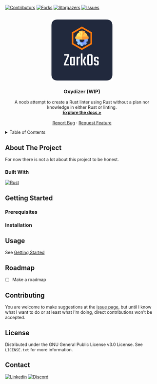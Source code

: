 [![Contributors][contributors-shield]][contributors-url]
[![Forks][forks-shield]][forks-url]
[![Stargazers][stars-shield]][stars-url]
[![Issues][issues-shield]][issues-url]

<br/>
<div align="center">
  <a href="https://github.com/TheCoolerKanjuu/oxydizer">
    <img src="images/logo.png" alt="Logo" width="200" height="200">
  </a>

<h3 align="center">Oxydizer (WIP)</h3>

  <p align="center">
    A noob attempt to create a Rust linter using Rust without a plan nor knowledge in either Rust or linting.
    <br />
    <a href="https://github.com/TheCoolerKanjuu/oxydizer"><strong>Explore the docs »</strong></a>
    <br />
    <br />
    <a href="https://github.com/TheCoolerKanjuu/oxydizer/issues">Report Bug</a>
    ·
    <a href="https://github.com/TheCoolerKanjuu/oxydizer/issues">Request Feature</a>
  </p>
</div>

<!-- TABLE OF CONTENTS -->
<details>
  <summary>Table of Contents</summary>
  <ol>
    <li>
      <a href="#about-the-project">About The Project</a>
      <ul>
        <li><a href="#built-with">Built With</a></li>
      </ul>
    </li>
    <li>
      <a href="#getting-started">Getting Started</a>
      <ul>
        <li><a href="#prerequisites">Prerequisites</a></li>
        <li><a href="#installation">Installation</a></li>
      </ul>
    </li>
    <li><a href="#usage">Usage</a></li>
    <li><a href="#roadmap">Roadmap</a></li>
    <li><a href="#contributing">Contributing</a></li>
    <li><a href="#license">License</a></li>
    <li><a href="#contact">Contact</a></li>
  </ol>
</details>



<!-- ABOUT THE PROJECT -->
## About The Project

For now there is not a lot about this project to be honest.

### Built With

[![Rust][rust-logo]][rust-url]


<!-- GETTING STARTED -->
## Getting Started
### Prerequisites
### Installation


<!-- USAGE EXAMPLES -->
## Usage

See <a href="#getting-started">Getting Started</a>

<!-- ROADMAP -->
## Roadmap

- [ ] Make a roadmap


<!-- CONTRIBUTING -->
## Contributing

You are welcome to make suggestions at the [issue page][issue-page], but until I know what I want to do or at least what I'm doing, direct contributions won't be accepted.

<!-- LICENSE -->
## License

Distributed under the GNU General Public License v3.0 License. See `LICENSE.txt` for more information.

<!-- CONTACT -->
## Contact

[![Linkedin][linkedin-logo]][linkedin-url]
[![Discord][discord-logo]][discord-url]

<!-- MARKDOWN LINKS & IMAGES -->
<!-- https://www.markdownguide.org/basic-syntax/#reference-style-links -->
[rust-url]: https://www.rust-lang.org/
[rust-logo]: https://img.shields.io/badge/rust-%23000000.svg?style=for-the-badge&logo=rust&logoColor=white

[linkedin-url]: https://www.linkedin.com/in/hugo-batt/
[linkedin-logo]: https://img.shields.io/badge/linkedin-%230077B5.svg?style=for-the-badge&logo=linkedin&logoColor=white

[discord-url]: https://discordapp.com/users/119918351429533696
[discord-logo]: https://img.shields.io/badge/Discord-%235865F2.svg?style=for-the-badge&logo=discord&logoColor=white

[issue-page]: https://github.com/TheCoolerKanjuu/oxydizer/issues
[repo-address]: https://github.com/TheCoolerKanjuu/oxydizer/issues

[contributors-shield]: https://img.shields.io/github/contributors/TheCoolerKanjuu/oxydizer.svg?style=for-the-badge
[contributors-url]: https://github.com/othneildrew/TheCoolerKanjuu/oxydizer/contributors

[forks-shield]: https://img.shields.io/github/forks/TheCoolerKanjuu/oxydizer.svg?style=for-the-badge
[forks-url]: https://github.com/TheCoolerKanjuu/oxydizer/network/members

[stars-shield]: https://img.shields.io/github/stars/TheCoolerKanjuu/oxydizer.svg?style=for-the-badge
[stars-url]: https://github.com/TheCoolerKanjuu/oxydizer/stargazers

[issues-shield]: https://img.shields.io/github/issues/TheCoolerKanjuu/oxydizer.svg?style=for-the-badge
[issues-url]: https://github.com/TheCoolerKanjuu/oxydizer/issues
